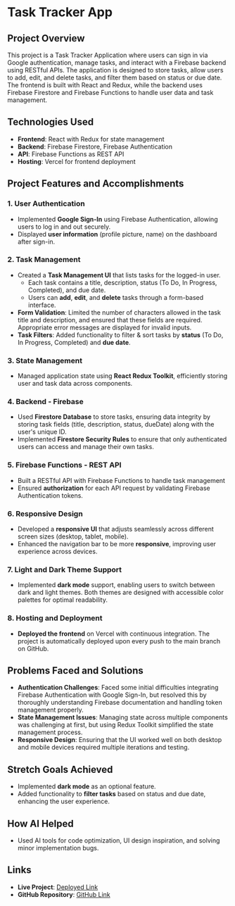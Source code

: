 # Task Tracker App

## Project Overview

This project is a Task Tracker Application where users can sign in via Google authentication, manage tasks, and interact with a Firebase backend using RESTful APIs. The application is designed to store tasks, allow users to add, edit, and delete tasks, and filter them based on status or due date. The frontend is built with React and Redux, while the backend uses Firebase Firestore and Firebase Functions to handle user data and task management.

## Technologies Used

- **Frontend**: React with Redux for state management
- **Backend**: Firebase Firestore, Firebase Authentication
- **API**: Firebase Functions as REST API
- **Hosting**: Vercel for frontend deployment

## Project Features and Accomplishments

### 1. **User Authentication**

- Implemented **Google Sign-In** using Firebase Authentication, allowing users to log in and out securely.
- Displayed **user information** (profile picture, name) on the dashboard after sign-in.

### 2. **Task Management**

- Created a **Task Management UI** that lists tasks for the logged-in user.
  - Each task contains a title, description, status (To Do, In Progress, Completed), and due date.
  - Users can **add**, **edit**, and **delete** tasks through a form-based interface.
- **Form Validation**: Limited the number of characters allowed in the task title and description, and ensured that these fields are required. Appropriate error messages are displayed for invalid inputs.
- **Task Filters**: Added functionality to filter & sort tasks by **status** (To Do, In Progress, Completed) and **due date**.

### 3. **State Management**

- Managed application state using **React Redux Toolkit**, efficiently storing user and task data across components.

### 4. **Backend - Firebase**

- Used **Firestore Database** to store tasks, ensuring data integrity by storing task fields (title, description, status, dueDate) along with the user's unique ID.
- Implemented **Firestore Security Rules** to ensure that only authenticated users can access and manage their own tasks.

### 5. **Firebase Functions - REST API**

- Built a RESTful API with Firebase Functions to handle task management
- Ensured **authorization** for each API request by validating Firebase Authentication tokens.

### 6. **Responsive Design**

- Developed a **responsive UI** that adjusts seamlessly across different screen sizes (desktop, tablet, mobile).
- Enhanced the navigation bar to be more **responsive**, improving user experience across devices.

### 7. **Light and Dark Theme Support**

- Implemented **dark mode** support, enabling users to switch between dark and light themes. Both themes are designed with accessible color palettes for optimal readability.

### 8. **Hosting and Deployment**

- **Deployed the frontend** on Vercel with continuous integration. The project is automatically deployed upon every push to the main branch on GitHub.

## Problems Faced and Solutions

- **Authentication Challenges**: Faced some initial difficulties integrating Firebase Authentication with Google Sign-In, but resolved this by thoroughly understanding Firebase documentation and handling token management properly.
- **State Management Issues**: Managing state across multiple components was challenging at first, but using Redux Toolkit simplified the state management process.
- **Responsive Design**: Ensuring that the UI worked well on both desktop and mobile devices required multiple iterations and testing.

## Stretch Goals Achieved

- Implemented **dark mode** as an optional feature.
- Added functionality to **filter tasks** based on status and due date, enhancing the user experience.

## How AI Helped

- Used AI tools for code optimization, UI design inspiration, and solving minor implementation bugs.

## Links

- **Live Project**: [Deployed Link](https://task-manager-v2-inky.vercel.app/)
- **GitHub Repository**: [GitHub Link](https://github.com/neevj2006/task_manager_v2)
